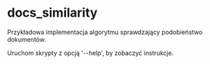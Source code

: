 # docs_similarity
Przykładowa implementacja algorytmu sprawdzający podobieństwo dokumentów.

Uruchom skrypty z opcją '--help', by zobaczyć instrukcje.


